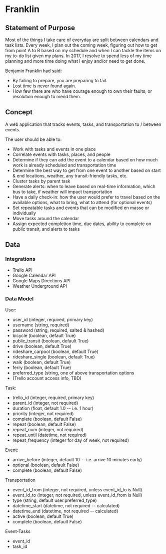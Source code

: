 # Franklin

## Statement of Purpose

Most of the things I take care of everyday are split between calendars and task lists.  Every week, I plan out the coming week, figuring out how to get from point A to B based on my schedule and when I can tackle the items on my to-do list given my plans.  In 2017, I resolve to spend less of my time planning and more time doing what I enjoy and/or need to get done.

Benjamin Franklin had said:
* By failing to prepare, you are preparing to fail. 
* Lost time is never found again. 
* How few there are who have courage enough to own their faults, or resolution enough to mend them.

## Concept

A web application that tracks events, tasks, and transportation to / between events.

The user should be able to:
* Work with tasks and events in one place
* Correlate events with tasks, places, and people
* Determine if they can add the event to a calendar based on how much work is already scheduled and transportation time
* Determine the best way to get from one event to another based on start & end locations, weather, any transit-friendly tasks, etc.
* Cluster tasks by parent task
* Generate alerts: when to leave based on real-time information, which bus to take, if weather will impact transportation
* Have a daily check-in: how the user would prefer to travel based on the available options, what to bring, what to attend (for optional events)
* Set repeatable tasks and events that can be modified en masse or individually
* Move tasks around the calendar
* Assign expected completion time, due dates, ability to complete on public transit, and alerts to tasks

## Data

### Integrations
* Trello API
* Google Calendar API
* Google Maps Directions API
* Weather Underground API

### Data Model
User:
* user_id (integer, required, primary key)
* username (string, required)
* password (string, required, salted & hashed)
* bicycle (boolean, default True)
* public_transit (boolean, default True)
* drive (boolean, default True)
* rideshare_carpool (boolean, default True)
* rideshare_single (boolean, default True)
* walk (boolean, default True)
* ferry (boolean, default True)
* preferred_type (string, one of above transportation options
* (Trello account access info, TBD)

Task:
* trello_id (integer, required, primary key)
* parent_id (integer, not required)
* duration (float, default 1.0 -- i.e. 1 hour)
* priority (integer, not required)
* complete (boolean, default False)
* repeat (boolean, default False)
* repeat_num (integer, not required)
* repeat_until (datetime, not required)
* repeat_frequency (integer for day of week, not required)

Event:
* arrive_before (integer, default 10 -- i.e. arrive 10 minutes early)
* optional (boolean, default False)
* complete (boolean, default False)

Transportation
* event_id_from (integer, not required, unless event_id_to is Null)
* event_id_to (integer, not required, unless event_id_from is Null)
* type (string, default user.preferred_type)
* datetime_start (datetime, not required -- calculated)
* datetime_end (datetime, not required -- calculated)
* active (boolean, default True)
* complete (boolean, default False)

Event-Tasks
* event_id
* task_id
